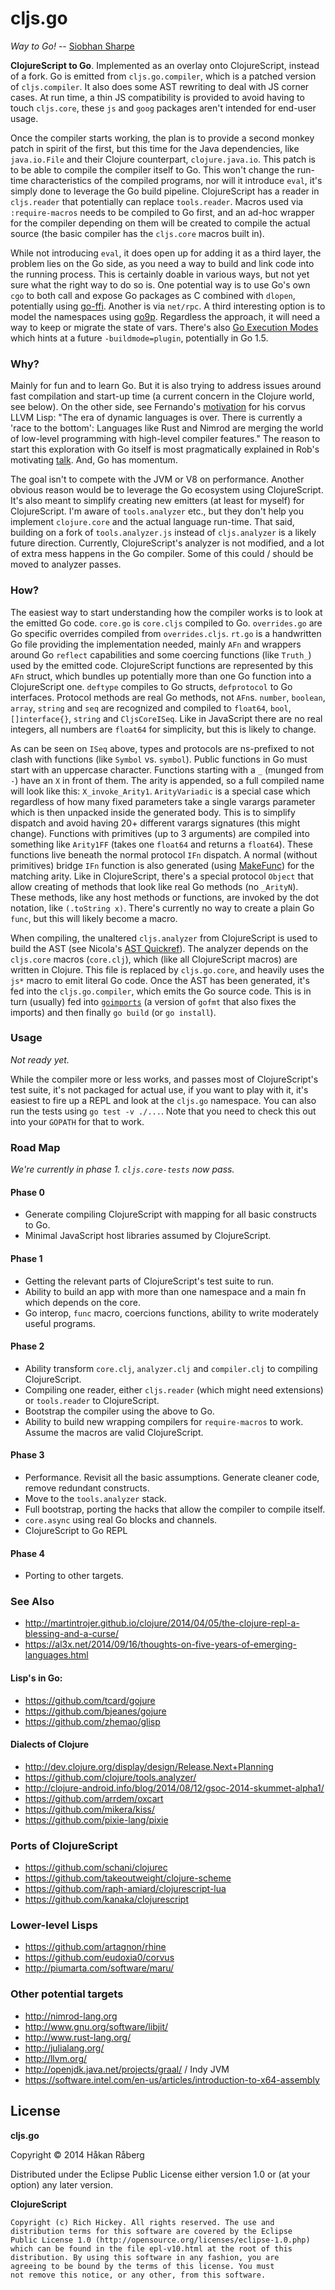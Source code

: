 # cljs.go

*Way to Go!* -- [Siobhan Sharpe](http://londonist.com/2012/07/did-boris-write-twenty-twelve-way-to-go-gag.php)


**ClojureScript to Go**. Implemented as an overlay onto ClojureScript, instead of a fork. Go is emitted from `cljs.go.compiler`, which is a patched version of `cljs.compiler`. It also does some AST rewriting to deal with JS corner cases. At run time, a thin JS compatibility is provided to avoid having to touch `cljs.core`, these `js` and `goog` packages aren't intended for end-user usage.

Once the compiler starts working, the plan is to provide a second monkey patch in spirit of the first, but this time for the Java dependencies, like `java.io.File` and their Clojure counterpart, `clojure.java.io`. This patch is to be able to compile the compiler itself to Go. This won't change the run-time characteristics of the compiled programs, nor will it introduce `eval`, it's simply done to leverage the Go build pipeline. ClojureScript has a reader in `cljs.reader` that potentially can replace `tools.reader`. Macros used via `:require-macros` needs to be compiled to Go first, and an ad-hoc wrapper for the compiler depending on them will be created to compile the actual source (the basic compiler has the `cljs.core` macros built in).

While not introducing `eval`, it does open up for adding it as a third layer, the problem lies on the Go side, as you need a way to build and link code into the running process. This is certainly doable in various ways, but not yet sure what the right way to do so is. One potential way is to use Go's own `cgo` to both call and expose Go packages as C combined with `dlopen`, potentially using [go-ffi](https://bitbucket.org/binet/go-ffi). Another is via `net/rpc`. A third interesting option is to model the namespaces using [go9p](http://code.google.com/p/go9p/). Regardless the approach, it will need a way to keep or migrate the state of vars. There's also [Go Execution Modes](https://docs.google.com/document/d/1nr-TQHw*er6GOQRsF6T43GGhFDelrAP0NqSS*00RgZQ/preview?sle=true) which hints at a future `-buildmode=plugin`, potentially in Go 1.5.

### Why?

Mainly for fun and to learn Go. But it is also trying to address issues around fast compilation and start-up time (a current concern in the Clojure world, see below). On the other side, see Fernando's [motivation](https://github.com/eudoxia0/corvus#why) for his corvus LLVM Lisp: "The era of dynamic languages is over. There is currently a 'race to the bottom': Languages like Rust and Nimrod are merging the world of low-level programming with high-level compiler features." The reason to start this exploration with Go itself is most pragmatically explained in Rob's motivating [talk](https://talks.golang.org/2012/splash.article). And, Go has momentum.

The goal isn't to compete with the JVM or V8 on performance. Another obvious reason would be to leverage the Go ecosystem using ClojureScript. It's also meant to simplify creating new emitters (at least for myself) for ClojureScript. I'm aware of `tools.analyzer` etc., but they don't help you implement `clojure.core` and the actual language run-time. That said, building on a fork of `tools.analyzer.js` instead of `cljs.analyzer` is a likely future direction. Currently, ClojureScript's analyzer is not modified, and a lot of extra mess happens in the Go compiler. Some of this could / should be moved to analyzer passes.

### How?

The easiest way to start understanding how the compiler works is to look at the emitted Go code. `core.go` is `core.cljs` compiled to Go. `overrides.go` are Go specific overrides compiled from `overrides.cljs`. `rt.go` is a handwritten Go file providing the implementation needed, mainly `AFn` and wrappers around Go `reflect` capabilities and some coercing functions (like `Truth_`) used by the emitted code. ClojureScript functions are represented by this `AFn` struct, which bundles up potentially more than one Go function into a ClojureScript one. `deftype` compiles to Go structs, `defprotocol` to Go interfaces. Protocol methods are real Go methods, not `AFn`s. `number`, `boolean`, `array`, `string` and `seq` are recognized and compiled to `float64`, `bool`, `[]interface{}`, `string` and `CljsCoreISeq`. Like in JavaScript there are no real integers, all numbers are `float64` for simplicity, but this is likely to change.

As can be seen on `ISeq` above, types and protocols are ns-prefixed to not clash with functions (like `Symbol` vs. `symbol`). Public functions in Go must start with an uppercase character. Functions starting with a `_` (munged from `-`) have an `X` in front of them. The arity is appended, so a full compiled name will look like this: `X_invoke_Arity1`. `ArityVariadic` is a special case which regardless of how many fixed parameters take a single varargs parameter which is then unpacked inside the generated body. This is to simplify dispatch and avoid having 20+ different varargs signatures (this might change). Functions with primitives (up to 3 arguments) are compiled into something like `Arity1FF` (takes one `float64` and returns a `float64`). These functions live beneath the normal protocol `IFn` dispatch. A normal (without primitives) bridge `IFn` function is also generated (using [MakeFunc](http://golang.org/pkg/reflect/#MakeFunc)) for the matching arity. Like in ClojureScript, there's a special protocol `Object` that allow creating of methods that look like real Go methods (no `_ArityN`). These methods, like any host methods or functions, are invoked by the dot notation, like `(.toString x)`. There's currently no way to create a plain Go `func`, but this will likely become a macro.

When compiling, the unaltered `cljs.analyzer` from ClojureScript is used to build the AST (see Nicola's [AST Quickref](http://clojure.github.io/tools.analyzer/spec/quickref.html)). The analyzer depends on the `cljs.core` macros (`core.clj`), which (like all ClojureScript macros) are written in Clojure. This file is replaced by `cljs.go.core`, and heavily uses the `js*` macro to emit literal Go code. Once the AST has been generated, it's fed into the `cljs.go.compiler`, which emits the Go source code. This is in turn (usually) fed into [`goimports`](http://godoc.org/code.google.com/p/go.tools/cmd/goimports) (a version of `gofmt` that also fixes the imports) and then finally `go build` (or `go install`).

### Usage

*Not ready yet.*

While the compiler more or less works, and passes most of ClojureScript's test suite, it's not packaged for actual use, if you want to play with it, it's easiest to fire up a REPL and look at the `cljs.go` namespace. You can also run the tests using `go test -v ./...`. Note that you need to check this out into your `GOPATH` for that to work.

### Road Map

*We're currently in phase 1. `cljs.core-tests` now pass.*

#### Phase 0

* Generate compiling ClojureScript with mapping for all basic constructs to Go.
* Minimal JavaScript host libraries assumed by ClojureScript.

#### Phase 1

* Getting the relevant parts of ClojureScript's test suite to run.
* Ability to build an app with more than one namespace and a main fn which depends on the core.
* Go interop, `func` macro, coercions functions, ability to write moderately useful programs.

#### Phase 2

* Ability transform `core.clj`, `analyzer.clj` and `compiler.clj` to compiling ClojureScript.
* Compiling one reader, either `cljs.reader` (which might need extensions) or `tools.reader` to ClojureScript.
* Bootstrap the compiler using the above to Go.
* Ability to build new wrapping compilers for `require-macros` to work. Assume the macros are valid ClojureScript.

#### Phase 3

* Performance. Revisit all the basic assumptions. Generate cleaner code, remove redundant constructs.
* Move to the `tools.analyzer` stack.
* Full bootstrap, porting the hacks that allow the compiler to compile itself.
* `core.async` using real Go blocks and channels.
* ClojureScript to Go REPL

#### Phase 4

* Porting to other targets.

### See Also

* http://martintrojer.github.io/clojure/2014/04/05/the-clojure-repl-a-blessing-and-a-curse/
* https://al3x.net/2014/09/16/thoughts-on-five-years-of-emerging-languages.html

#### Lisp's in Go:

* https://github.com/tcard/gojure
* https://github.com/bjeanes/gojure
* https://github.com/zhemao/glisp

#### Dialects of Clojure

* http://dev.clojure.org/display/design/Release.Next+Planning
* https://github.com/clojure/tools.analyzer/
* http://clojure-android.info/blog/2014/08/12/gsoc-2014-skummet-alpha1/
* https://github.com/arrdem/oxcart
* https://github.com/mikera/kiss/
* https://github.com/pixie-lang/pixie

### Ports of ClojureScript

* https://github.com/schani/clojurec
* https://github.com/takeoutweight/clojure-scheme
* https://github.com/raph-amiard/clojurescript-lua
* https://github.com/kanaka/clojurescript

### Lower-level Lisps

* https://github.com/artagnon/rhine
* https://github.com/eudoxia0/corvus
* http://piumarta.com/software/maru/

### Other potential targets

* http://nimrod-lang.org
* http://www.gnu.org/software/libjit/
* http://www.rust-lang.org/
* http://julialang.org/
* http://llvm.org/
* http://openjdk.java.net/projects/graal/ / Indy JVM
* https://software.intel.com/en-us/articles/introduction-to-x64-assembly

## License

**cljs.go**

Copyright © 2014 Håkan Råberg

Distributed under the Eclipse Public License either version 1.0 or (at
your option) any later version.

**ClojureScript**

    Copyright (c) Rich Hickey. All rights reserved. The use and
    distribution terms for this software are covered by the Eclipse
    Public License 1.0 (http://opensource.org/licenses/eclipse-1.0.php)
    which can be found in the file epl-v10.html at the root of this
    distribution. By using this software in any fashion, you are
    agreeing to be bound by the terms of this license. You must
    not remove this notice, or any other, from this software.
